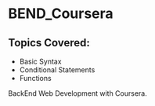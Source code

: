 # BEND_Coursera
## Topics Covered:
- Basic Syntax
- Conditional Statements
- Functions

BackEnd Web Development with Coursera.
